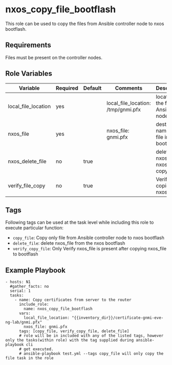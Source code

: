 nxos_copy_file_bootflash
=========
This role can be used to copy the files from Ansible controller node to nxos bootflash.  

Requirements
------------

Files must be present on the controller nodes.

Role Variables
--------------

| Variable                | Required | Default | Comments                               |   Description                                     |
|-------------------------|----------|---------|----------------------------------------|---------------------------------------------------|
| local_file_location     | yes      |         | local_file_location: /tmp/gnmi.pfx     |  location of the file on Ansible node             |
| nxos_file               | yes      |         | nxos_file: gnmi.pfx                    |  destination name of the file in nxos bootflash   |
| nxos_delete_file        | no       |  true   |                                        |  delete nxos_file in nxos before copying          |
| verify_file_copy        | no       |  true   |                                        |  Verify file is copied in nxos                    |

Tags
----
Following tags can be used at the task level while including this role to execute particular function:

- `copy_file`: Copy only file from Ansible controller node to nxos bootflash
- `delete_file`: delete nxos_file from the nxos bootflash
- `verify_copy_file`: Only Verify nxos_file is present after copying nxos_file to bootflash


Example Playbook
----------------

    - hosts: N1
      #gather_facts: no
      serial: 1
      tasks: 
        - name: Copy certificates from server to the router
          include_role: 
            name: nxos_copy_file_bootflash
          vars:
            local_file_location: "{{inventory_dir}}/certificate-gnmi-eve-ng-lab/gnmi.pfx"
            nxos_file: gnmi.pfx
          tags: [copy_file, verify_copy_file, delete_file]
          # role will be in included with any of the listed tags, however only the tasks(within role) with the tag supplied during ansible-playbook cli
          # get executed. 
          # ansible-playbook test.yml --tags copy_file will only copy the file task in the role
